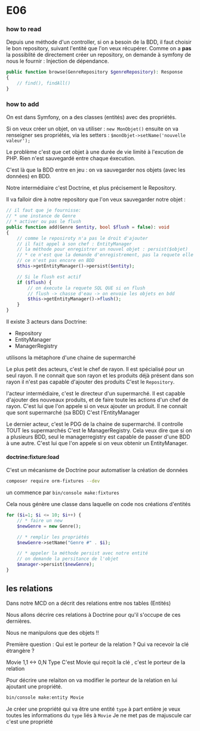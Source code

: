 # E06


### how to read

Depuis une méthode d'un controller, si on a besoin de la BDD, il faut choisir le bon repository, suivant l'entité que l'on veux récupérer.
Comme on a **pas** la possiblité de directement créer un repository, on demande à symfony de nous le fournir : Injection de dépendance.

```php
public function browse(GenreRepository $genreRepository): Response
{
    // find(), findAll()
}
```

### how to add

On est dans Symfony, on a des classes (entités) avec des propriétés.

Si on veux créer un objet, on va utiliser : `new MonObjet()`
ensuite on va renseigner ses propriétés, via les setters : `$monObjet->setName('nouvelle valeur');`

Le problème c'est que cet objet à une durée de vie limité à l'excution de PHP.
Rien n'est sauvegardé entre chaque éxecution.

C'est là que la BDD entre en jeu : on va sauvegarder nos objets (avec les données) en BDD.

Notre intermédiaire c'est Doctrine, et plus précisement le Repository.

Il va falloir dire à notre repository que l'on veux sauvegarder notre objet :

```php
// il faut que je fournisse:
// * une instance de Genre
// * activer ou pas le flush
public function add(Genre $entity, bool $flush = false): void
{
    // comme le reposiroty n'a pas le droit d'ajouter
    // il fait appel à son chef : EntityManager
    // la méthode pour enregistrer un nouvel objet : persist($objet)
    // * ce n'est que la demande d'enregistrement, pas la requete elle même
    // ce n'est pas encore en BDD
    $this->getEntityManager()->persist($entity);

    // Si le flush est actif
    if ($flush) {
        // on éxecute la requete SQL QUE si on flush
        // flush -> chasse d'eau -> on envoie les objets en bdd
        $this->getEntityManager()->flush();
    }
}
```

Il existe 3 acteurs dans Doctrine:

* Repository
* EntityManager
* ManagerRegistry

utilisons la métaphore d'une chaine de supermarché

Le plus petit des acteurs, c'est le chef de rayon.
Il est spécialisé pour un seul rayon.
Il ne connait que son rayon et les produits déjà présent dans son rayon
il n'est pas capable d'ajouter des produits
C'est le `Repository`.

l'acteur intermédiaire, c'est le directeur d'un supermarché.
Il est capable d'ajouter des nouveaux produits, et de faire toute les actions d'un chef de rayon.
C'est lui que l'on appele si on veux ajouter un produit.
Il ne connait que sont supermarché (sa BDD)
C'est l'EntityManager

Le dernier acteur, c'est le PDG de la chaine de supermarché.
Il controlle TOUT les supermarchés
C'est le ManagerRegistry.
Cela veux dire que si on a plusieurs BDD, seul le managerregistry est capable de passer d'une BDD à une autre.
C'est lui que l'on appele si on veux obtenir un EntityManager.

#### doctrine:fixture:load

C'est un mécanisme de Doctrine pour automatiser la création de données

```bash
composer require orm-fixtures --dev
```

un commence par `bin/console make:fixtures`

Cela nous génère une classe dans laquelle on code nos créations d'entités

```php
for ($i=1; $i <= 10; $i++) { 
    // * faire un new
    $newGenre = new Genre();

    // * remplir les propriétés
    $newGenre->setName("Genre #" . $i);

    // * appeler la méthode persist avec notre entité
    // on demande la persitance de l'objet
    $manager->persist($newGenre);
}
```

## les relations

Dans notre MCD on a décrit des relations entre nos tables (Entités)

Nous allons décrire ces relations à Doctrine pour qu'il s'occupe de ces dernières.

Nous ne manipulons que des objets !!

Première question :
Qui est le porteur de la relation ?
Qui va recevoir la clé étrangère ?

Movie 1,1 <-> 0,N Type
C'est Movie qui reçoit la clé , c'est le porteur de la relation

Pour décrire une relaiton on va modifier le porteur de la relation en lui ajoutant une propriété.

```bash
bin/console make:entity Movie
```

Je créer une propriété qui va être une entité `type` à part entière
je veux toutes les informations du `type` liés à `Movie`
Je ne met pas de majuscule car c'est une propriété